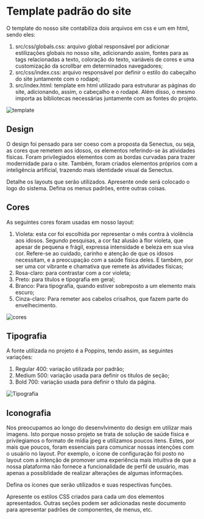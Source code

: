 # Template padrão do site

O template do nosso site contabiliza dois arquivos em css e um em html, sendo eles:
1. src/css/globals.css: arquivo global responsável por adicionar estilizações globais no nosso site, adicionando assim, fontes para as tags relacionadas a texto, coloração do texto, variáveis de cores e uma customização da scrollbar em determinados navegadores;
2. src/css/index.css: arquivo responsável por definir o estilo do cabeçalho do site juntamente com o rodapé;
3. src/index.html: template em html utilizado para estruturar as páginas do site, adicionando, assim, o cabeçalho e o rodapé. Além disso, o mesmo importa as bibliotecas necessárias juntamente com as fontes do projeto.

![template](https://github.com/ICEI-PUC-Minas-PMV-SI/pmv-si-2023-2-pe1-t2-senectus/assets/92616145/6f477bf6-14c9-4eeb-95fa-d462805e75cc)

## Design

O design foi pensado para ser coeso com a proposta da Senectus, ou seja, as cores que remetem aos idosos, os elementos referindo-se às atividades físicas. Foram privilegiados elementos com as bordas curvadas para trazer modernidade para o site. Também, foram criados elementos próprios com a inteligência artificial, trazendo mais identidade visual da Senectus.

Detalhe os layouts que serão utilizados. Apresente onde será colocado o logo do sistema. Defina os menus padrões, entre outras coisas.


## Cores

As seguintes cores foram usadas em nosso layout:

1. Violeta: esta cor foi escolhida por representar o mês contra à violência aos idosos. Segundo pesquisas, a cor faz alusão à flor violeta, que apesar de pequena e frágil, expressa intensidade e beleza em sua viva cor. Refere-se ao cuidado, carinho e atenção de que os idosos necessitam, e a preocupação com a saúde física deles. E também, por ser uma cor vibrante e chamativa que remete às atividades físicas;
2. Rosa-claro: para contrastar com a cor violeta;
3. Preto: para títulos e tipografia em geral;
4. Branco: Para tipografia, quando estiver sobreposto a um elemento mais escuro;
5. Cinza-claro: Para remeter aos cabelos crisalhos, que fazem parte do envelhecimento.

![cores](https://github.com/ICEI-PUC-Minas-PMV-SI/pmv-si-2023-2-pe1-t2-senectus/assets/92616145/fc824bfa-80ae-443e-9900-d7a2e83330c5)

## Tipografia

A fonte utilizada no projeto é a Poppins, tendo assim, as seguintes variações:
1. Regular 400: variação utilizada por padrão;
2. Medium 500: variação usada para definir os títulos de seção;
3. Bold 700: variação usada para definir o título da página.

![Tipografia](https://github.com/ICEI-PUC-Minas-PMV-SI/pmv-si-2023-2-pe1-t2-senectus/assets/92616145/0018c5b3-a119-40a3-999b-67e8d22e4771)


## Iconografia

Nos preocupamos ao longo do desenvlvimento do design em utilizar mais imagens. Isto porque nosso projeto se trata de solução de saúde física e privilegiamos o formato de mídia jpeg e utilizamos poucos itens. Estes, por mais que poucos, foram essenciais para comunicar nossas intenções com o usuário no layout. Por exemplo, o ícone de configuração foi posto no layout com a intenção de promover uma experiência mais intuitiva de que a nossa plataforma não fornece a funcionalidade de perfil de usuário, mas apenas a possiblidade de realizar alterações de algumas informações.

Defina os ícones que serão utilizados e suas respectivas funções.

Apresente os estilos CSS criados para cada um dos elementos apresentados.
Outras seções podem ser adicionadas neste documento para apresentar padrões de componentes, de menus, etc.
